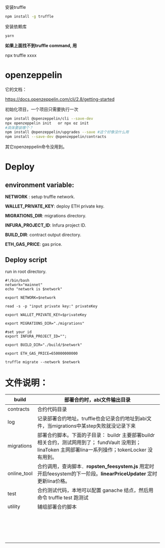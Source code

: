 安装truffle

```bash
npm install -g truffle
```

安装依赖库

```
yarn
```



**如果上面找不到truffle command, 用**

npx truffle xxxx



# openzeppelin

它的文档：

https://docs.openzeppelin.com/cli/2.8/getting-started

初始化项目，一个项目只需要执行一次

```bash
npm install @openzeppelin/cli --save-dev
npx openzeppelin init   or npx oz init
#具体要装哪个？
npm install @openzeppelin/upgrades --save #这个好像没什么用
npm install --save-dev @openzeppelin/contracts 
```

其它openzeppelin命令没用到。



# Deploy

## environment variable:

**NETWORK** : setup truffle network.

**WALLET_PRIVATE_KEY**: deploy ETH private key.

**MIGRATIONS_DIR**: migrations directory.

**INFURA_PROJECT_ID**: Infura project ID.

**BUILD_DIR**: contract output directory.

**ETH_GAS_PRICE**: gas price.

## Deploy script

run in root directory.

```shell
#!/bin/bash
network="mainnet"
echo "network is $network"

export NETWORK=$network

read -s -p "input private key:" privateKey

export WALLET_PRIVATE_KEY=$privateKey

export MIGRATIONS_DIR="./migrations"

#set your id
export INFURA_PROJECT_ID="";

export BUILD_DIR="./build/$network"

export ETH_GAS_PRICE=650000000000

truffle migrate --network $network 
```

# 文件说明：

| build       | 部署合约时，abi文件输出目录                                  |
| ----------- | ------------------------------------------------------------ |
| contracts   | 合约代码目录                                                 |
| log         | 记录部署合约地址。truffle也会记录合约地址到abi文件，当migrations中某step失败就没记录下来 |
| migrations  | 部署合约脚本。下面的子目录： buildr 主要部署buildr相关合约，测试网用到了； fundVault 没用到；linaToken 主网部署lina一系列操作；tokenLocker 没有用到。 |
| online_tool | 合约调用，查询脚本．**ropsten_feesystem.js** 用定时开启feesystem的下一阶段。**linearPriceUpdater** 定时更新lina价格。 |
| test        | 合约测试代码，本地可以配置 ganache 结点，然后用命令 truffle test 跑测试 |
| utility     | 辅组部署合约脚本                                             |
|             |                                                              |
|             |                                                              |
|             |                                                              |
|             |                                                              |
|             |                                                              |
|             |                                                              |
|             |                                                              |
|             |                                                              |
|             |                                                              |
|             |                                                              |
|             |                                                              |
|             |                                                              |
|             |                                                              |
|             |                                                              |
|             |                                                              |
|             |                                                              |
|             |                                                              |

